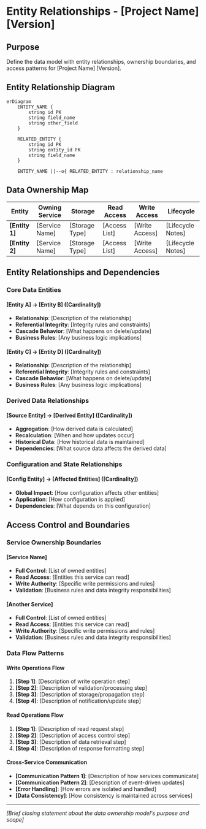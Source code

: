 # Entity Relationships - [Project Name] [Version]

## Purpose
Define the data model with entity relationships, ownership boundaries, and access patterns for [Project Name] [Version].

## Entity Relationship Diagram

```mermaid
erDiagram
    ENTITY_NAME {
        string id PK
        string field_name
        string other_field
    }
    
    RELATED_ENTITY {
        string id PK
        string entity_id FK
        string field_name
    }
    
    ENTITY_NAME ||--o{ RELATED_ENTITY : relationship_name
```

## Data Ownership Map

| Entity | Owning Service | Storage | Read Access | Write Access | Lifecycle |
|--------|----------------|---------|-------------|---------------|-----------|
| **[Entity 1]** | [Service Name] | [Storage Type] | [Access List] | [Write Access] | [Lifecycle Notes] |
| **[Entity 2]** | [Service Name] | [Storage Type] | [Access List] | [Write Access] | [Lifecycle Notes] |

## Entity Relationships and Dependencies

### Core Data Entities

#### [Entity A] → [Entity B] ([Cardinality])
- **Relationship**: [Description of the relationship]
- **Referential Integrity**: [Integrity rules and constraints]
- **Cascade Behavior**: [What happens on delete/update]
- **Business Rules**: [Any business logic implications]

#### [Entity C] → [Entity D] ([Cardinality])
- **Relationship**: [Description of the relationship]
- **Referential Integrity**: [Integrity rules and constraints]
- **Cascade Behavior**: [What happens on delete/update]
- **Business Rules**: [Any business logic implications]

### Derived Data Relationships

#### [Source Entity] → [Derived Entity] ([Cardinality])
- **Aggregation**: [How derived data is calculated]
- **Recalculation**: [When and how updates occur]
- **Historical Data**: [How historical data is maintained]
- **Dependencies**: [What source data affects the derived data]

### Configuration and State Relationships

#### [Config Entity] → [Affected Entities] ([Cardinality])
- **Global Impact**: [How configuration affects other entities]
- **Application**: [How configuration is applied]
- **Dependencies**: [What depends on this configuration]

## Access Control and Boundaries

### Service Ownership Boundaries

#### [Service Name]
- **Full Control**: [List of owned entities]
- **Read Access**: [Entities this service can read]
- **Write Authority**: [Specific write permissions and rules]
- **Validation**: [Business rules and data integrity responsibilities]

#### [Another Service]
- **Full Control**: [List of owned entities]
- **Read Access**: [Entities this service can read]
- **Write Authority**: [Specific write permissions and rules]
- **Validation**: [Business rules and data integrity responsibilities]

### Data Flow Patterns

#### Write Operations Flow
1. **[Step 1]**: [Description of write operation step]
2. **[Step 2]**: [Description of validation/processing step]
3. **[Step 3]**: [Description of storage/propagation step]
4. **[Step 4]**: [Description of notification/update step]

#### Read Operations Flow
1. **[Step 1]**: [Description of read request step]
2. **[Step 2]**: [Description of access control step]
3. **[Step 3]**: [Description of data retrieval step]
4. **[Step 4]**: [Description of response formatting step]

#### Cross-Service Communication
- **[Communication Pattern 1]**: [Description of how services communicate]
- **[Communication Pattern 2]**: [Description of event-driven updates]
- **[Error Handling]**: [How errors are isolated and handled]
- **[Data Consistency]**: [How consistency is maintained across services]

---

*[Brief closing statement about the data ownership model's purpose and scope]*
